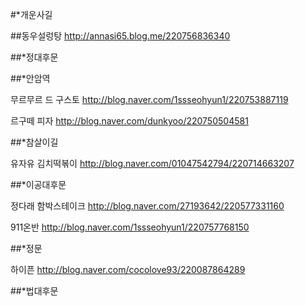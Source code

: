 #*개운사길

##동우설렁탕
http://annasi65.blog.me/220756836340


##*정대후문


##*안암역

무르무르 드 구스토
http://blog.naver.com/1ssseohyun1/220753887119

르구떼 피자
http://blog.naver.com/dunkyoo/220750504581


##*참살이길

유자유 김치떡볶이
http://blog.naver.com/01047542794/220714663207


##*이공대후문

정다래 함박스테이크
http://blog.naver.com/27193642/220577331160

911온반
http://blog.naver.com/1ssseohyun1/220757768150


##*정문

하이픈
http://blog.naver.com/cocolove93/220087864289


##*법대후문

